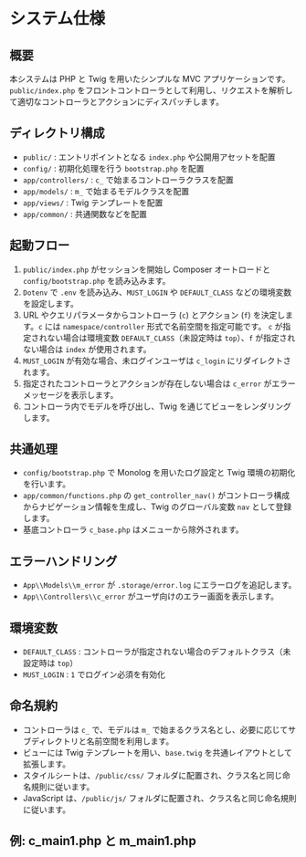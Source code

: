 # システム仕様

## 概要

本システムは PHP と Twig を用いたシンプルな MVC アプリケーションです。`public/index.php` をフロントコントローラとして利用し、リクエストを解析して適切なコントローラとアクションにディスパッチします。

## ディレクトリ構成

- `public/` : エントリポイントとなる `index.php` や公開用アセットを配置
- `config/` : 初期化処理を行う `bootstrap.php` を配置
- `app/controllers/` : `c_` で始まるコントローラクラスを配置
- `app/models/` : `m_` で始まるモデルクラスを配置
- `app/views/` : Twig テンプレートを配置
- `app/common/` : 共通関数などを配置

## 起動フロー

1. `public/index.php` がセッションを開始し Composer オートロードと `config/bootstrap.php` を読み込みます。
2. `Dotenv` で `.env` を読み込み、`MUST_LOGIN` や `DEFAULT_CLASS` などの環境変数を設定します。
3. URL やクエリパラメータからコントローラ (`c`) とアクション (`f`) を決定します。`c` には `namespace/controller` 形式で名前空間を指定可能です。
   `c` が指定されない場合は環境変数 `DEFAULT_CLASS`（未設定時は `top`）、`f` が指定されない場合は `index` が使用されます。
4. `MUST_LOGIN` が有効な場合、未ログインユーザは `c_login` にリダイレクトされます。
5. 指定されたコントローラとアクションが存在しない場合は `c_error` がエラーメッセージを表示します。
6. コントローラ内でモデルを呼び出し、Twig を通じてビューをレンダリングします。

## 共通処理

- `config/bootstrap.php` で Monolog を用いたログ設定と Twig 環境の初期化を行います。
- `app/common/functions.php` の `get_controller_nav()` がコントローラ構成からナビゲーション情報を生成し、Twig のグローバル変数 `nav` として登録します。
- 基底コントローラ `c_base.php` はメニューから除外されます。

## エラーハンドリング

- `App\\Models\\m_error` が `.storage/error.log` にエラーログを追記します。
- `App\\Controllers\\c_error` がユーザ向けのエラー画面を表示します。

## 環境変数

- `DEFAULT_CLASS` : コントローラが指定されない場合のデフォルトクラス（未設定時は `top`）
- `MUST_LOGIN` : `1` でログイン必須を有効化

## 命名規約

- コントローラは `c_` で、モデルは `m_` で始まるクラス名とし、必要に応じてサブディレクトリと名前空間を利用します。
- ビューには Twig テンプレートを用い、`base.twig` を共通レイアウトとして拡張します。
- スタイルシートは、`/public/css/` フォルダに配置され、クラス名と同じ命名規則に従います。
- JavaScript は、`/public/js/` フォルダに配置され、クラス名と同じ命名規則に従います。

## 例: c_main1.php と m_main1.php
